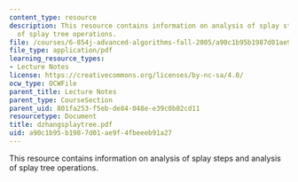 ```yaml
---
content_type: resource
description: This resource contains information on analysis of splay steps and analysis
  of splay tree operations.
file: /courses/6-854j-advanced-algorithms-fall-2005/a90c1b95b1987d01ae9f4fbeeeb91a27_dzhangsplaytree.pdf
file_type: application/pdf
learning_resource_types:
- Lecture Notes
license: https://creativecommons.org/licenses/by-nc-sa/4.0/
ocw_type: OCWFile
parent_title: Lecture Notes
parent_type: CourseSection
parent_uid: 801fa253-f5eb-de84-048e-e39c0b02cd11
resourcetype: Document
title: dzhangsplaytree.pdf
uid: a90c1b95-b198-7d01-ae9f-4fbeeeb91a27
---
```

This resource contains information on analysis of splay steps and analysis of splay tree operations.